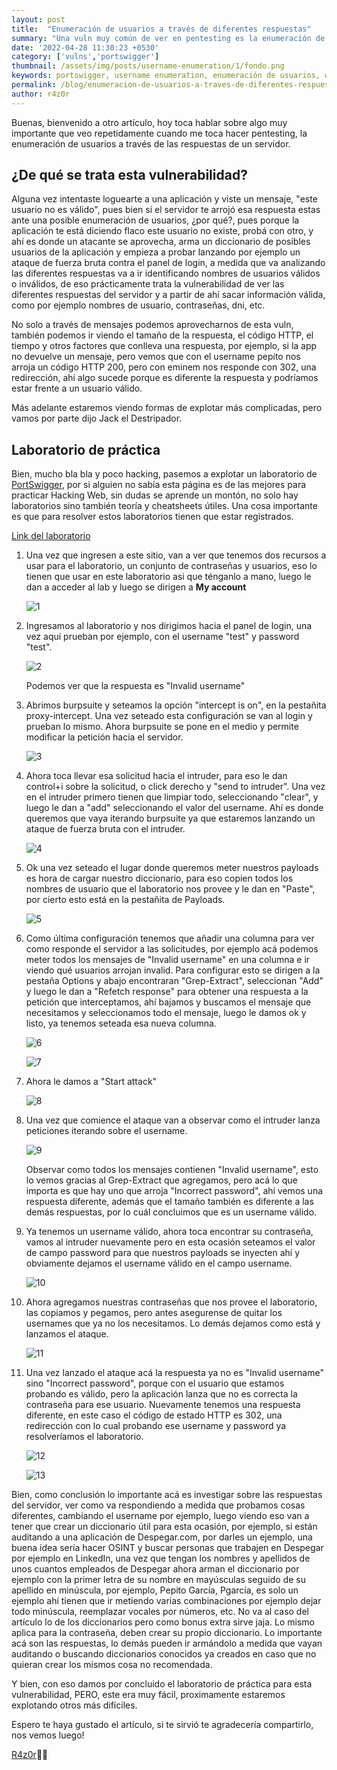 ```yaml
---
layout: post
title:  "Enumeración de usuarios a través de diferentes respuestas"
summary: "Una vuln muy común de ver en pentesting es la enumeración de usuarios a través de diferentes respuestas de un servidor, en este artículo estaremos viendo de qué trata esta vuln y cómo explotarla."
date: '2022-04-28 11:30:23 +0530'
category: ['vulns','portswigger']
thumbnail: /assets/img/posts/username-enumeration/1/fondo.png
keywords: portswigger, username enumeration, enumeración de usuarios, web hacking, hacking web 
permalink: /blog/enumeracion-de-usuarios-a-traves-de-diferentes-respuestas/
author: r4z0r
---
```


Buenas, bienvenido a otro artículo, hoy toca hablar sobre algo muy importante que veo repetidamente cuando me toca hacer pentesting, la enumeración de usuarios a través de las respuestas de un servidor. 


## ¿De qué se trata esta vulnerabilidad?

Alguna vez intentaste loguearte a una aplicación y viste un mensaje, "este usuario no es válido", pues bien si el servidor te arrojó esa respuesta estas ante una posible enumeración de usuarios, ¿por qué?, pues porque la aplicación te está diciendo flaco este usuario no existe, probá con otro, y ahí es donde un atacante se aprovecha, arma un diccionario de posibles usuarios de la aplicación y empieza a probar lanzando por ejemplo un ataque de fuerza bruta contra el panel de login, a medida que va analizando las diferentes respuestas va a ir identificando nombres de usuarios válidos o inválidos, de eso prácticamente trata la vulnerabilidad de ver las diferentes respuestas del servidor y a partir de ahí sacar información válida, como por ejemplo nombres de usuario, contraseñas, dni, etc.

No solo a través de mensajes podemos aprovecharnos de esta vuln, también podemos ir viendo el tamaño de la respuesta, el código HTTP, el tiempo y otros factores que conlleva una respuesta, por ejemplo, si la app no devuelve un mensaje, pero vemos que con el username pepito nos arroja un código HTTP 200, pero con eminem nos responde con 302, una redirección, ahí algo sucede porque es diferente la respuesta y podríamos estar frente a un usuario válido.

Más adelante estaremos viendo formas de explotar más complicadas, pero vamos por parte dijo Jack el Destripador.

## Laboratorio de práctica

Bien, mucho bla bla y poco hacking, pasemos a explotar un laboratorio de [PortSwigger](https://portswigger.net/web-security), por si alguien no sabía esta página es de las mejores para practicar Hacking Web, sin dudas se aprende un montón, no solo hay laboratorios sino también teoría y cheatsheets útiles. Una cosa importante es que para resolver estos laboratorios tienen que estar registrados.

[Link del laboratorio](https://portswigger.net/web-security/authentication/password-based/lab-username-enumeration-via-different-responses)

1. Una vez que ingresen a este sitio, van a ver que tenemos dos recursos a usar para el laboratorio, un conjunto de contraseñas y usuarios, eso lo tienen que usar en este laboratorio asi que ténganlo a mano, luego le dan a acceder al lab y luego se dirigen a **My account**

    ![1](/assets/img/posts/username-enumeration/1/1.png)

2. Ingresamos al laboratorio y nos dirigimos hacia el panel de login, una vez aquí prueban por ejemplo, con el username "test" y password "test".

    ![2](/assets/img/posts/username-enumeration/1/2.png)
    
    Podemos ver que la respuesta es "Invalid username"

3. Abrimos burpsuite y seteamos la opción "intercept is on", en la pestañita proxy-intercept. Una vez seteado esta configuración se van al login y prueban lo mismo. Ahora burpsuite se pone en el medio y permite modificar la petición hacia el servidor.

    ![3](/assets/img/posts/username-enumeration/1/3.png)

4. Ahora toca llevar esa solicitud hacia el intruder, para eso le dan control+i sobre la solicitud, o click derecho y "send to intruder". Una vez en el intruder primero tienen que limpiar todo, seleccionando "clear", y luego le dan a "add" seleccionando el valor del username. Ahí es donde queremos que vaya iterando burpsuite ya que estaremos lanzando un ataque de fuerza bruta con el intruder.

    ![4](/assets/img/posts/username-enumeration/1/4.png)

5. Ok una vez seteado el lugar donde queremos meter nuestros payloads es hora de cargar nuestro diccionario, para eso copien todos los nombres de usuario que el laboratorio nos provee y le dan en "Paste", por cierto esto está en la pestañita de Payloads. 

    ![5](/assets/img/posts/username-enumeration/1/5.png)

6. Como última configuración tenemos que añadir una columna para ver como responde el servidor a las solicitudes, por ejemplo acá podemos meter todos los mensajes de "Invalid username" en una columna e ir viendo qué usuarios arrojan invalid. Para configurar esto se dirigen a la pestaña Options y abajo encontraran "Grep-Extract", seleccionan "Add" y luego le dan a "Refetch response" para obtener una respuesta a la petición que interceptamos, ahí bajamos y buscamos el mensaje que necesitamos y seleccionamos todo el mensaje, luego le damos ok y listo, ya tenemos seteada esa nueva columna.

    ![6](/assets/img/posts/username-enumeration/1/6.png)

    ![7](/assets/img/posts/username-enumeration/1/7.png)

7. Ahora le damos a "Start attack"

    ![8](/assets/img/posts/username-enumeration/1/8.png)

8. Una vez que comience el ataque van a observar como el intruder lanza peticiones iterando sobre el username. 

    ![9](/assets/img/posts/username-enumeration/1/9.png)

    Observar como todos los mensajes contienen "Invalid username", esto lo vemos gracias al Grep-Extract que agregamos, pero acá lo que importa es que hay uno que arroja "Incorrect password", ahí vemos una respuesta diferente, además que el tamaño también es diferente a las demás respuestas, por lo cuál concluimos que es un username válido.

9. Ya tenemos un username válido, ahora toca encontrar su contraseña, vamos al intruder nuevamente pero en esta ocasión seteamos el valor de campo password para que nuestros payloads se inyecten ahí y obviamente dejamos el username válido en el campo username.

    ![10](/assets/img/posts/username-enumeration/1/10.png)

10. Ahora agregamos nuestras contraseñas que nos provee el laboratorio, las copiamos y pegamos, pero antes asegurense de quitar los usernames que ya no los necesitamos. Lo demás dejamos como está y lanzamos el ataque.

    ![11](/assets/img/posts/username-enumeration/1/11.png)

11. Una vez lanzado el ataque acá la respuesta ya no es "Invalid username" sino "Incorrect password", porque con el usuario que estamos probando es válido, pero la aplicación lanza que no es correcta la contraseña para ese usuario. Nuevamente tenemos una respuesta diferente, en este caso el código de estado HTTP es 302, una redirección con lo cual probando ese username y password ya resolveríamos el laboratorio.

    ![12](/assets/img/posts/username-enumeration/1/12.png)
    
    ![13](/assets/img/posts/username-enumeration/1/13.png)


Bien, como conclusión lo importante acá es investigar sobre las respuestas del servidor, ver como va respondiendo a medida que probamos cosas diferentes, cambiando el username por ejemplo, luego viendo eso van a tener que crear un diccionario útil para esta ocasión, por ejemplo, si están auditando a una aplicación de Despegar.com, por darles un ejemplo, una buena idea sería hacer OSINT y buscar personas que trabajen en Despegar por ejemplo en LinkedIn, una vez que tengan los nombres y apellidos de unos cuantos empleados de Despegar ahora arman el diccionario por ejemplo con la primer letra de su nombre en mayúsculas seguido de su apellido en minúscula, por ejemplo, Pepito García, Pgarcía, es solo un ejemplo ahí tienen que ir metiendo varias combinaciones por ejemplo dejar todo minúscula, reemplazar vocales por números, etc. No va al caso del artículo lo de los diccionarios pero como bonus extra sirve jaja. Lo mismo aplica para la contraseña, deben crear su propio diccionario. Lo importante acá son las respuestas, lo demás pueden ir armándolo a medida que vayan auditando o buscando diccionarios conocidos ya creados en caso que no quieran crear los mismos cosa no recomendada.

  
Y bien, con eso damos por concluido el laboratorio de práctica para esta vulnerabilidad, PERO, este era muy fácil, proximamente estaremos explotando otros más difíciles.


Espero te haya gustado el artículo, si te sirvió te agradecería compartirlo, nos vemos luego!

[R4z0r](https://juankaenel.github.io)👨‍💻




